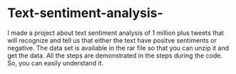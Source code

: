 # Text-sentiment-analysis-
I made a project about text sentiment analysis of 1 million plus tweets that will recognize and tell us that either the text have positve sentiments or negative. 
The data set is available in the rar file so that you can unzip it and get the data. All the steps are demonstrated in the steps during the code. So, you can easily understand it.   
